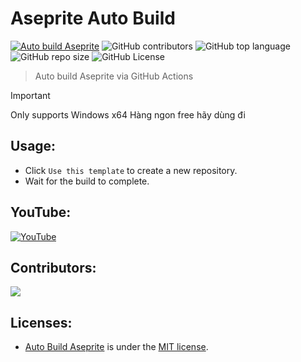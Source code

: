 # Aseprite Auto Build

[![Auto build Aseprite](https://github.com/hardingadonis/aseprite-auto-build/actions/workflows/auto-build.yml/badge.svg)](https://github.com/hardingadonis/aseprite-auto-build/actions/workflows/auto-build.yml)
![GitHub contributors](https://img.shields.io/github/contributors/hardingadonis/aseprite-auto-build)
![GitHub top language](https://img.shields.io/github/languages/top/hardingadonis/aseprite-auto-build)
![GitHub repo size](https://img.shields.io/github/repo-size/hardingadonis/aseprite-auto-build)
![GitHub License](https://img.shields.io/github/license/hardingadonis/aseprite-auto-build)

> Auto build Aseprite via GitHub Actions

> [!IMPORTANT]  
> Only supports Windows x64
> Hàng ngon free hãy dùng đi

## Usage:

- Click `Use this template` to create a new repository.
- Wait for the build to complete.

## YouTube:

[![YouTube](https://img.youtube.com/vi/Qx4GaWHLt40/0.jpg)](https://www.youtube.com/watch?v=Qx4GaWHLt40)

## Contributors:

<a href="https://github.com/hardingadonis/aseprite-auto-build/graphs/contributors">
    <img src="https://contrib.rocks/image?repo=hardingadonis/aseprite-auto-build" />
</a>

## Licenses:

- [Auto Build Aseprite](https://github.com/hardingadonis/aseprite-auto-build) is under the [MIT license](https://github.com/hardingadonis/aseprite-auto-build/blob/main/LICENSE).
